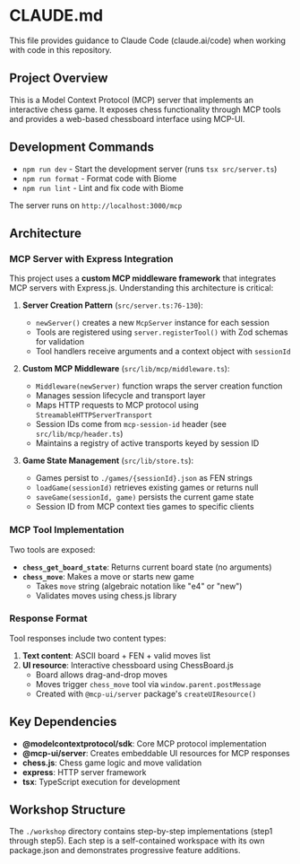 # CLAUDE.md

This file provides guidance to Claude Code (claude.ai/code) when working with code in this repository.

## Project Overview

This is a Model Context Protocol (MCP) server that implements an interactive chess game. It exposes chess functionality through MCP tools and provides a web-based chessboard interface using MCP-UI.

## Development Commands

- `npm run dev` - Start the development server (runs `tsx src/server.ts`)
- `npm run format` - Format code with Biome
- `npm run lint` - Lint and fix code with Biome

The server runs on `http://localhost:3000/mcp`

## Architecture

### MCP Server with Express Integration

This project uses a **custom MCP middleware framework** that integrates MCP servers with Express.js. Understanding this architecture is critical:

1. **Server Creation Pattern** (`src/server.ts:76-130`):
   - `newServer()` creates a new `McpServer` instance for each session
   - Tools are registered using `server.registerTool()` with Zod schemas for validation
   - Tool handlers receive arguments and a context object with `sessionId`

2. **Custom MCP Middleware** (`src/lib/mcp/middleware.ts`):
   - `Middleware(newServer)` function wraps the server creation function
   - Manages session lifecycle and transport layer
   - Maps HTTP requests to MCP protocol using `StreamableHTTPServerTransport`
   - Session IDs come from `mcp-session-id` header (see `src/lib/mcp/header.ts`)
   - Maintains a registry of active transports keyed by session ID

3. **Game State Management** (`src/lib/store.ts`):
   - Games persist to `./games/{sessionId}.json` as FEN strings
   - `loadGame(sessionId)` retrieves existing games or returns null
   - `saveGame(sessionId, game)` persists the current game state
   - Session ID from MCP context ties games to specific clients

### MCP Tool Implementation

Two tools are exposed:

- **`chess_get_board_state`**: Returns current board state (no arguments)
- **`chess_move`**: Makes a move or starts new game
  - Takes `move` string (algebraic notation like "e4" or "new")
  - Validates moves using chess.js library

### Response Format

Tool responses include two content types:
1. **Text content**: ASCII board + FEN + valid moves list
2. **UI resource**: Interactive chessboard using ChessBoard.js
   - Board allows drag-and-drop moves
   - Moves trigger `chess_move` tool via `window.parent.postMessage`
   - Created with `@mcp-ui/server` package's `createUIResource()`

## Key Dependencies

- **@modelcontextprotocol/sdk**: Core MCP protocol implementation
- **@mcp-ui/server**: Creates embeddable UI resources for MCP responses
- **chess.js**: Chess game logic and move validation
- **express**: HTTP server framework
- **tsx**: TypeScript execution for development

## Workshop Structure

The `./workshop` directory contains step-by-step implementations (step1 through step5). Each step is a self-contained workspace with its own package.json and demonstrates progressive feature additions.